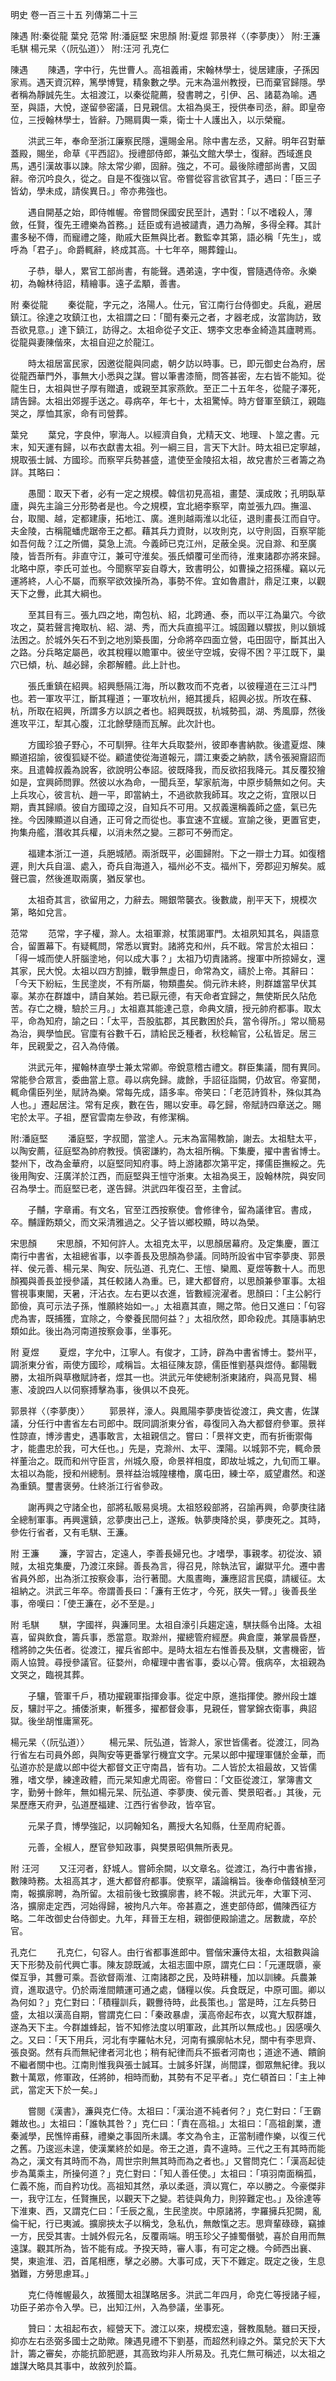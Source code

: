 明史
卷一百三十五 列傳第二十三

陳遇 附:秦從龍 葉兌 范常 附:潘庭堅 宋思顏 附:夏煜 郭景祥〈（李夢庚）〉 附:王濂 毛騏 楊元杲〈（阮弘道）〉 附:汪河 孔克仁

陳遇
　　陳遇，字中行，先世曹人。高祖義甫，宋翰林學士，徙居建康，子孫因家焉。遇天資沉粹，篤學博覽，精象數之學。元末為溫州教授，已而棄官歸隱。學者稱為靜誠先生。太祖渡江，以秦從龍薦，發書聘之，引伊、呂、諸葛為喻。遇至，與語，大悅，遂留參密議，日見親信。太祖為吳王，授供奉司丞，辭。即皇帝位，三授翰林學士，皆辭。乃賜肩輿一乘，衛士十人護出入，以示榮寵。

　　洪武三年，奉命至浙江廉察民隱，還賜金帛。除中書左丞，又辭。明年召對華蓋殿，賜坐，命草《平西詔》。授禮部侍郎，兼弘文館大學士，復辭。西域進良馬，遇引漢故事以諫。除太常少卿，固辭。強之，不可。最後除禮部尚書，又固辭。帝沉吟良久，從之。自是不復強以官。帝嘗從容言欲官其子，遇曰：「臣三子皆幼，學未成，請俟異日。」帝亦弗強也。

　　遇自開基之始，即侍帷幄。帝嘗問保國安民至計，遇對：「以不嗜殺人，薄斂，任賢，復先王禮樂為首務。」廷臣或有過被譴責，遇力為解，多得全釋。其計畫多秘不傳，而寵禮之隆，勛戚大臣無與比者。數監幸其第，語必稱「先生」，或呼為「君子」。命爵輒辭，終成其高。十七年卒，賜葬鐘山。

　　子恭，舉人，累官工部尚書，有能聲。遇弟遠，字中復，嘗隨遇侍帝。永樂初，為翰林待詔，精繪事。遠子孟顒，善書。

附 秦從龍
　　秦從龍，字元之，洛陽人。仕元，官江南行台侍御史。兵亂，避居鎮江。徐達之攻鎮江也，太祖謂之曰：「聞有秦元之者，才器老成，汝當詢訪，致吾欲見意。」達下鎮江，訪得之。太祖命從子文正、甥李文忠奉金綺造其廬聘焉。從龍與妻陳偕來，太祖自迎之於龍江。

　　時太祖居富民家，因邀從龍與同處，朝夕訪以時事。已，即元御史台為府，居從龍西華門外，事無大小悉與之謀。嘗以筆書漆簡，問答甚密，左右皆不能知。從龍生日，太祖與世子厚有贈遺，或親至其家燕飲。至正二十五年冬，從龍子澤死，請告歸。太祖出郊握手送之。尋病卒，年七十，太祖驚悼。時方督軍至鎮江，親臨哭之，厚恤其家，命有司營葬。

葉兌
　　葉兌，字良仲，寧海人。以經濟自負，尤精天文、地理、卜筮之書。元末，知天運有歸，以布衣獻書太祖。列一綱三目，言天下大計。時太祖已定寧越，規取張士誠、方國珍。而察罕兵勢甚盛，遣使至金陵招太祖，故兌書於三者籌之為詳。其略曰：

　　愚聞：取天下者，必有一定之規模。韓信初見高祖，畫楚、漢成敗；孔明臥草廬，與先主論三分形勢者是也。今之規模，宜北絕李察罕，南並張九四。撫溫、台，取閩、越，定都建康，拓地江、廣。進則越兩淮以北征，退則畫長江而自守。夫金陵，古稱龍蟠虎踞帝王之都。藉其兵力資財，以攻則克，以守則固，百察罕能如吾何哉？江之所備，莫急上流。今義師已克江州，足蔽全吳。況自滁、和至廣陵，皆吾所有。非直守江，兼可守淮矣。張氏傾覆可坐而待，淮東諸郡亦將來歸。北略中原，李氏可並也。今聞察罕妄自尊大，致書明公，如曹操之招孫權。竊以元運將終，人心不屬，而察罕欲效操所為，事勢不侔。宜如魯肅計，鼎足江東，以觀天下之釁，此其大綱也。

　　至其目有三。張九四之地，南包杭、紹，北跨通、泰，而以平江為巢穴。今欲攻之，莫若聲言掩取杭、紹、湖、秀，而大兵直搗平江。城固難以驟拔，則以鎖城法困之。於城外矢石不到之地別築長圍，分命將卒四面立營，屯田固守，斷其出入之路。分兵略定屬邑，收其稅糧以贍軍中。彼坐守空城，安得不困？平江既下，巢穴已傾，杭、越必歸，余郡解體。此上計也。

　　張氏重鎮在紹興。紹興懸隔江海，所以數攻而不克者，以彼糧道在三江斗門也。若一軍攻平江，斷其糧道；一軍攻杭州，絕其援兵，紹興必拔。所攻在蘇、杭，所取在紹興，所謂多方以誤之者也。紹興既拔，杭城勢孤，湖、秀風靡，然後進攻平江，犁其心腹，江北餘孽隨而瓦解。此次計也。

　　方國珍狼子野心，不可馴狎。往年大兵取婺州，彼即奉書納款。後遣夏煜、陳顯道招諭，彼復狐疑不從。顧遣使從海道報元，謂江東委之納款，誘令張昶齎詔而來。且遣韓叔義為說客，欲說明公奉詔。彼既降我，而反欲招我降元。其反覆狡獪如是，宜興師問罪。然彼以水為命，一聞兵至，挈家航海，中原步騎無如之何。夫上兵攻心，彼言杭、趙一平，即當納土，不過欲款我師耳。攻之之術，宜限以日期，責其歸順。彼自方國璋之沒，自知兵不可用。又叔義還稱義師之盛，氣已先挫。今因陳顯道以自通，正可脅之而從也。事宜速不宜緩。宣諭之後，更置官吏，拘集舟艦，潛收其兵權，以消未然之變。三郡可不勞而定。

　　福建本浙江一道，兵脃城陋。兩浙既平，必圖歸附。下之一辯士力耳。如復稽遲，則大兵自溫、處入，奇兵自海道入，福州必不支。福州下，旁郡迎刃解矣。威聲已震，然後進取兩廣，猶反掌也。

　　太祖奇其言，欲留用之，力辭去。賜銀幣襲衣。後數歲，削平天下，規模次第，略如兌言。

范常
　　范常，字子權，滁人。太祖軍滁，杖策謁軍門。太祖夙知其名，與語意合，留置幕下。有疑輒問，常悉以實對。諸將克和州，兵不戢。常言於太祖曰：「得一城而使人肝腦塗地，何以成大事？」太祖乃切責諸將。搜軍中所掠婦女，還其家，民大悅。太祖以四方割據，戰爭無虛日，命常為文，禱於上帝。其辭曰：「今天下紛紜，生民塗炭，不有所屬，物類盡矣。倘元祚未終，則群雄當早伏其辜。某亦在群雄中，請自某始。若已厭元德，有天命者宜歸之，無使斯民久阽危苦。存亡之機，驗於三月。」太祖嘉其能達己意，命典文牘，授元帥府都事。取太平，命為知府，諭之曰：「太平，吾股肱郡，其民數困於兵，當令得所。」常以簡易為治，興學恤民。官廩有谷數千石，請給民乏種者，秋稔輸官，公私皆足。居三年，民親愛之，召入為侍儀。

　　洪武元年，擢翰林直學士兼太常卿。帝銳意稽古禮文。群臣集議，間有異同。常能參合眾言，委曲當上意。尋以病免歸。歲餘，手詔征詣闕，仍故官。帝宴閒，輒命儒臣列坐，賦詩為樂。常每先成，語多率。帝笑曰：「老范詩質朴，殊似其為人也。」遷起居注。常有足疾，數在告，賜以安車。尋乞歸，帝賦詩四章送之。賜宅於太平。子祖，歷官雲南左參政，有修潔稱。

附:潘庭堅
　　潘庭堅，字叔聞，當塗人。元末為富陽教諭，謝去。太祖駐太平，以陶安薦，征庭堅為帥府教授。慎密謙約，為太祖所稱。下集慶，擢中書省博士。婺州下，改為金華府，以庭堅同知府事。時上游諸郡次第平定，擇儒臣撫綏之。先後用陶安、汪廣洋於江西，而庭堅與王愷守浙東。太祖為吳王，設翰林院，與安同召為學士。而庭堅已老，遂告歸。洪武四年復召至，主會試。

　　子黼，字章甫。有文名，官至江西按察使。會修律令，留為議律官。書成，卒。黼謹飭類父，而文采清雅過之。父子皆以鄉校顯，時以為榮。

宋思顏
　　宋思顏，不知何許人。太祖克太平，以思顏居幕府。及定集慶，置江南行中書省，太祖總省事，以李善長及思顏為參議。同時所設省中官李夢庚、郭景祥、侯元善、楊元杲、陶安、阮弘道、孔克仁、王愷、欒鳳、夏煜等數十人。而思顏獨與善長並授參議，其任較諸人為重。已，建大都督府，以思顏兼參軍事。太祖嘗視事東閣，天暑，汗沾衣。左右更以衣進，皆數經浣濯者。思顏曰：「主公躬行節儉，真可示法子孫，惟願終始如一。」太祖嘉其直，賜之幣。他日又進曰：「句容虎為害，既捕獲，宜除之，今豢養民間何益？」太祖欣然，即命殺虎。其隨事納忠類如此。後出為河南道按察僉事，坐事死。

附 夏煜
　　夏煜，字允中，江寧人。有俊才，工詩，辟為中書省博士。婺州平，調浙東分省，兩使方國珍，咸稱旨。太祖征陳友諒，儒臣惟劉基與煜侍。鄱陽戰勝，太祖所與草檄賦詩者，煜其一也。洪武元年使總制浙東諸府，與高見賢、楊憲、凌說四人以伺察搏擊為事，後俱以不良死。

郭景祥〈（李夢庚）〉
　　郭景祥，濠人。與鳳陽李夢庚皆從渡江，典文書，佐謀議，分任行中書省左右司郎中。既同調浙東分省，尋復同入為大都督府參軍。景祥性諒直，博涉書史，遇事敢言，太祖親信之。嘗曰：「景祥文吏，而有折衝禦侮才，能盡忠於我，可大任也。」先是，克滁州、太平、溧陽。以城郭不完，輒命景祥董治之。既而和州守臣言，州城久廢，命景祥相度，即故址城之，九旬而工畢。太祖以為能，授和州總制。景祥益治城隍樓櫓，廣屯田，練士卒，威望肅然。和遂為重鎮。璽書褒勞。仕終浙江行省參政。

　　謝再興之守諸全也，部將私販易吳境。太祖怒殺部將，召諭再興，命夢庚往諸全總制軍事。再興還鎮，忿夢庚出己上，遂叛。執夢庚降於吳，夢庚死之。其時，參佐行省者，又有毛騏、王濂。

附 王濂
　　濂，字習古，定遠人，李善長婦兄也。才嗜學，事親孝。初從汝、潁賊，太祖克集慶，乃渡江來歸。善長為言，得召見，除執法官，讞獄平允。遷中書省員外郎，出為浙江按察僉事，治行著聞。大風晝晦，濂應詔言民瘼，請緩征。太祖納之。洪武三年卒。帝謂善長曰：「濂有王佐才，今死，朕失一臂。」後善長坐事，帝嘆曰：「使王濂在，必不至是。」

附 毛騏
　　騏，字國祥，與濂同里。太祖自濠引兵趨定遠，騏扶縣令出降。太祖喜，留與飲食，籌兵事，悉當意。取滁州，擢總管府經歷。典倉廩，兼掌晨昏歷，稽將帥之失伍者。從渡江，擢兵省郎中。是時太祖左右惟善長及騏，文書機密，皆兩人協贊。尋授參議官。征婺州，命權理中書省事，委以心膂。俄病卒，太祖親為文哭之，臨視其葬。

　　子驤，管軍千戶，積功擢親軍指揮僉事。從定中原，進指揮使。滕州段士雄反，驤討平之。捕倭浙東，斬獲多，擢都督僉事，見親任，嘗掌錦衣衛事，典詔獄。後坐胡惟庸黨死。

楊元杲〈（阮弘道）〉
　　楊元杲、阮弘道，皆滁人，家世皆儒者。從渡江，同為行省左右司員外郎，與陶安等更番掌行機宜文字。元杲以郎中擢理軍儲於金華，而弘道亦於是歲以郎中從大都督文正守南昌，皆有功。二人皆於太祖最故，又皆儒雅，嗜文學，練達政體，而元杲知慮尤周密。帝嘗曰：「文臣從渡江，掌簿書文字，勤勞十餘年，無如楊元杲、阮弘道、李夢庚、侯元善、樊景昭者。」其後，元杲歷應天府尹，弘道歷福建、江西行省參政，皆卒官。

　　元杲子賁，博學強記，以詞翰知名，薦授大名知縣，仕至周府紀善。

　　元善，全椒人，歷官參知政事，與樊景昭俱無所表見。

附 汪河
　　又汪河者，舒城人。嘗師余闕，以文章名。從渡江，為行中書省掾，數陳時務。太祖高其才，進大都督府都事。使察罕，議論稱旨。後奉命偕錢楨至河南，報擴廓聘，為所留。太祖前後七致擴廓書，終不報。洪武元年，大軍下河、洛，擴廓走定西，河始得歸，被拘凡六年。帝甚嘉之，進吏部侍郎，備陳西征方略。二年改御史台侍御史。九年，拜晉王左相，親御便殿諭遣之。居數歲，卒於官。

孔克仁
　　孔克仁，句容人。由行省都事進郎中。嘗偕宋濂侍太祖，太祖數與論天下形勢及前代興亡事。陳友諒既滅，太祖志圖中原，謂克仁曰：「元運既隳，豪傑互爭，其釁可乘。吾欲督兩淮、江南諸郡之民，及時耕種，加以訓練。兵農兼資，進取退守。仍於兩淮間饋運可通之處，儲糧以俟。兵食既足，中原可圖。卿以為何如？」克仁對曰：「積糧訓兵，觀釁待時，此長策也。」當是時，江左兵勢日盛，太祖以漢高自期，嘗謂克仁曰：「秦政暴虐，漢高帝起布衣，以寬大馭群雄，遂為天下主。今群雄蜂起，皆不知修法度以明軍政，此其所以無成也。」因感嘆久之。又曰：「天下用兵，河北有孛羅帖木兒，河南有擴廓帖木兒，關中有李思齊、張良弼。然有兵而無紀律者河北也；稍有紀律而兵不振者河南也；道途不通、饋餉不繼者關中也。江南則惟我與張士誠耳。士誠多奸謀，尚間諜，御眾無紀律。我以數十萬眾，修軍政，任將帥，相時而動，其勢有不足平者。」克仁頓首曰：「主上神武，當定天下於一矣。」

　　嘗閱《漢書》，濂與克仁侍。太祖曰：「漢治道不純者何？」克仁對曰：「王霸雜故也。」太祖曰：「誰執其咎？」克仁曰：「責在高祖。」太祖曰：「高祖創業，遭秦滅學，民憔悴甫蘇，禮樂之事固所未講。孝文為令主，正當制禮作樂，以復三代之舊。乃逡巡未遑，使漢業終於如是。帝王之道，貴不違時。三代之王有其時而能為之，漢文有其時而不為，周世宗則無其時而為之者也。」又嘗問克仁：「漢高起徒步為萬乘主，所操何道？」克仁對曰：「知人善任使。」太祖曰：「項羽南面稱孤，仁義不施，而自矜功伐。高祖知其然，承以柔遜，濟以寬仁，卒以勝之。今豪傑非一，我守江左，任賢撫民，以觀天下之變。若徒與角力，則猝難定也。」及徐達等下淮東、西，又謂克仁曰：「壬辰之亂，生民塗炭。中原諸將，孛羅擁兵犯闕，亂倫干紀，行已夷滅。擴廓挾太子以稱戈，急私仇，無敵愾之志。思齊輩碌碌，竊據一方，民受其害。士誠外假元名，反覆兩端。明玉珍父子據蜀僭號，喜於自用而無遠謀。觀其所為，皆不能有成。予揆天時，審人事，有可定之機。今師西出襄、樊，東逾淮、泗，首尾相應，擊之必勝。大事可成，天下不難定。既定之後，生息猶難，方勞思慮耳。」

　　克仁侍帷幄最久，故獲聞太祖謀略居多。洪武二年四月，命克仁等授諸子經，功臣子弟亦令入學。已，出知江州，入為參議，坐事死。

　　贊曰：太祖起布衣，經營天下。渡江以來，規模宏遠，聲教風馳。雖曰天授，抑亦左右丞弼多國士之助歟。陳遇見禮不下劉基，而超然利祿之外。葉兌於天下大計，籌之審矣，亦能抗節肥遯，其高致均非人所易及。孔克仁無可稱述，以太祖之雄謀大略具其事中，故敘列於篇。